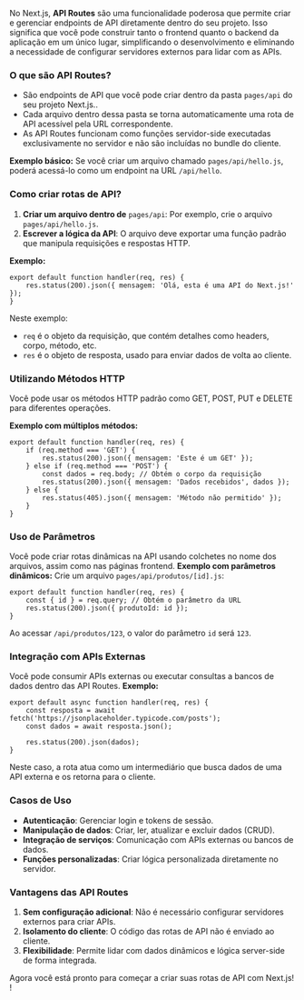 No Next.js, **API Routes** são uma funcionalidade poderosa que permite criar e gerenciar endpoints de API diretamente dentro do seu projeto. Isso significa que você pode construir tanto o frontend quanto o backend da aplicação em um único lugar, simplificando o desenvolvimento e eliminando a necessidade de configurar servidores externos para lidar com as APIs.

### **O que são API Routes?**

- São endpoints de API que você pode criar dentro da pasta `pages/api` do seu projeto Next.js..
- Cada arquivo dentro dessa pasta se torna automaticamente uma rota de API acessível pela URL correspondente.
- As API Routes funcionam como funções servidor-side executadas exclusivamente no servidor e não são incluídas no bundle do cliente.

**Exemplo básico:** Se você criar um arquivo chamado `pages/api/hello.js`, poderá acessá-lo como um endpoint na URL `/api/hello`.

### **Como criar rotas de API?**

1. **Criar um arquivo dentro de** `pages/api`: Por exemplo, crie o arquivo `pages/api/hello.js`.
2. **Escrever a lógica da API**: O arquivo deve exportar uma função padrão que manipula requisições e respostas HTTP.

**Exemplo:**

```
export default function handler(req, res) {
    res.status(200).json({ mensagem: 'Olá, esta é uma API do Next.js!' });
}
```

Neste exemplo:
- `req` é o objeto da requisição, que contém detalhes como headers, corpo, método, etc.
- `res` é o objeto de resposta, usado para enviar dados de volta ao cliente.
### **Utilizando Métodos HTTP**

Você pode usar os métodos HTTP padrão como GET, POST, PUT e DELETE para diferentes operações.

**Exemplo com múltiplos métodos:**

```
export default function handler(req, res) {
    if (req.method === 'GET') {
        res.status(200).json({ mensagem: 'Este é um GET' });
    } else if (req.method === 'POST') {
        const dados = req.body; // Obtém o corpo da requisição
        res.status(200).json({ mensagem: 'Dados recebidos', dados });
    } else {
        res.status(405).json({ mensagem: 'Método não permitido' });
    }
}
```

### **Uso de Parâmetros**

Você pode criar rotas dinâmicas na API usando colchetes no nome dos arquivos, assim como nas páginas frontend.
**Exemplo com parâmetros dinâmicos:** Crie um arquivo `pages/api/produtos/[id].js`:

```
export default function handler(req, res) {
    const { id } = req.query; // Obtém o parâmetro da URL
    res.status(200).json({ produtoId: id });
}
```

Ao acessar `/api/produtos/123`, o valor do parâmetro `id` será `123`.

### **Integração com APIs Externas**

Você pode consumir APIs externas ou executar consultas a bancos de dados dentro das API Routes.
**Exemplo:**

```
export default async function handler(req, res) {
    const resposta = await fetch('https://jsonplaceholder.typicode.com/posts');
    const dados = await resposta.json();

    res.status(200).json(dados);
}
```

Neste caso, a rota atua como um intermediário que busca dados de uma API externa e os retorna para o cliente.
### **Casos de Uso**

- **Autenticação**: Gerenciar login e tokens de sessão.
- **Manipulação de dados**: Criar, ler, atualizar e excluir dados (CRUD).
- **Integração de serviços**: Comunicação com APIs externas ou bancos de dados.
- **Funções personalizadas**: Criar lógica personalizada diretamente no servidor.

### **Vantagens das API Routes**

1. **Sem configuração adicional**: Não é necessário configurar servidores externos para criar APIs.
2. **Isolamento do cliente**: O código das rotas de API não é enviado ao cliente.
3. **Flexibilidade**: Permite lidar com dados dinâmicos e lógica server-side de forma integrada.

Agora você está pronto para começar a criar suas rotas de API com Next.js! !


